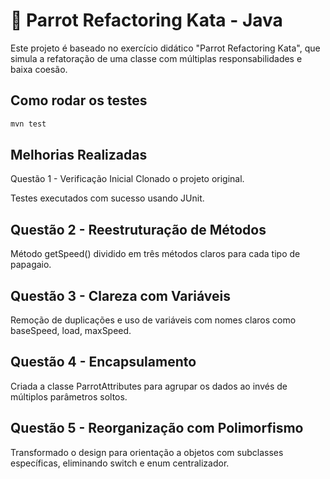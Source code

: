 # 🦜 Parrot Refactoring Kata - Java

Este projeto é baseado no exercício didático "Parrot Refactoring Kata", que simula a refatoração de uma classe com múltiplas responsabilidades e baixa coesão.

## Como rodar os testes

```bash
mvn test
```

## Melhorias Realizadas
Questão 1 - Verificação Inicial
Clonado o projeto original.

Testes executados com sucesso usando JUnit.

## Questão 2 - Reestruturação de Métodos
Método getSpeed() dividido em três métodos claros para cada tipo de papagaio.

## Questão 3 - Clareza com Variáveis
Remoção de duplicações e uso de variáveis com nomes claros como baseSpeed, load, maxSpeed.

## Questão 4 - Encapsulamento
Criada a classe ParrotAttributes para agrupar os dados ao invés de múltiplos parâmetros soltos.

## Questão 5 - Reorganização com Polimorfismo
Transformado o design para orientação a objetos com subclasses específicas, eliminando switch e enum centralizador.